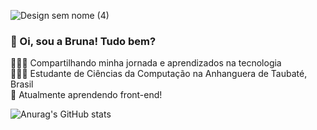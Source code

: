 ![Design sem nome (4)](https://github.com/user-attachments/assets/476a328f-98ab-4960-bc35-2dca2a2fb6f6)

### 🌷 Oi, sou a Bruna! Tudo bem? 

👩🏻‍💻 Compartilhando minha jornada e aprendizados na tecnologia<br/>
👩🏻‍🎓 Estudante de Ciências da Computação na Anhanguera de Taubaté, Brasil<br/>
💭 Atualmente aprendendo front-end!<br/>

![Anurag's GitHub stats](https://github-readme-stats.vercel.app/api?username=brunaiscoding&show_icons=true&theme=dracula)

